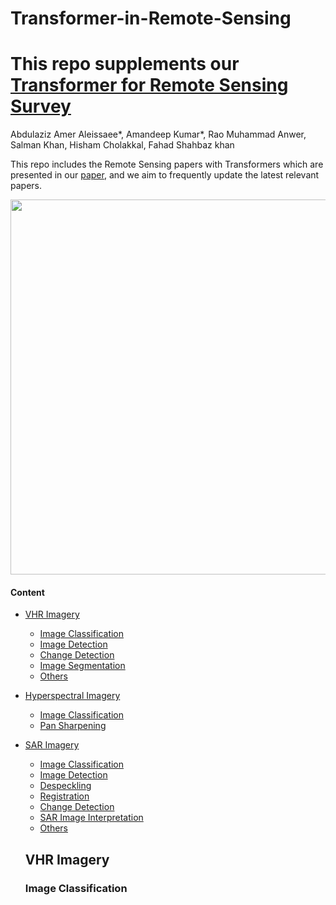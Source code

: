 # Transformer-in-Remote-Sensing
# This repo supplements our [Transformer for Remote Sensing Survey](https://arxiv.org/abs/2208.04309)
Abdulaziz Amer Aleissaee*, Amandeep Kumar*, Rao Muhammad Anwer,  Salman Khan, Hisham Cholakkal, Fahad Shahbaz khan

This repo includes the Remote Sensing papers with Transformers which are presented in our [paper](https://arxiv.org/abs/2208.04309), and we aim to frequently update the latest relevant papers.

<p align="center">
<img src="https://user-images.githubusercontent.com/14073587/183882596-ada49e17-bbd5-4b09-962b-e0ff1d8291c0.png" width="600">
</p>

#### Content
- [VHR Imagery](#vhr-imagery)<br>
  - [Image Classification](#image-classification-vhr)<br>
  - [Image Detection](#image-Detection-vhr)<br>
  - [Change Detection](#Change-Detection-vhr)<br>
  - [Image Segmentation](#Image-Segmentation-vhr)<br>
  - [Others](#Others-vhr)<br>
- [Hyperspectral Imagery](#hyperspectral-imagery)<br>
  - [Image Classification](#image-classification-hyper)<br>
  - [Pan Sharpening](#pan-sharpening)<br>
- [SAR Imagery](#sar-imagery)<br>
  - [Image Classification](#image-classification-sar)<br>
  - [Image Detection](#image-Detection-sar)<br>
  - [Despeckling](#despeckling-sar)<br>
  - [Registration](#registration-sar)<br>
  - [Change Detection](#Change-Detection-sar)<br>
  - [SAR Image Interpretation](#Image-interpretation-sar)<br>
  - [Others](#Others-sar)<br>
  
  ## VHR Imagery
  ### Image Classification
  


